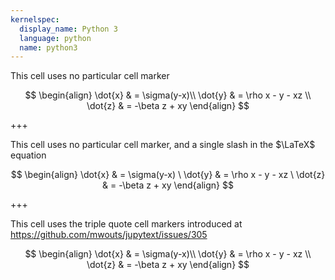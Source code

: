 ```yaml
---
kernelspec:
  display_name: Python 3
  language: python
  name: python3
---
```


This cell uses no particular cell marker

$$
\begin{align}
\dot{x} & = \sigma(y-x)\\
\dot{y} & = \rho x - y - xz \\
\dot{z} & = -\beta z + xy
\end{align}
$$

+++

This cell uses no particular cell marker, and a single slash in the $\LaTeX$ equation

$$
\begin{align}
\dot{x} & = \sigma(y-x) \
\dot{y} & = \rho x - y - xz \
\dot{z} & = -\beta z + xy
\end{align}
$$

+++

This cell uses the triple quote cell markers introduced at https://github.com/mwouts/jupytext/issues/305

$$
\begin{align}
\dot{x} & = \sigma(y-x)\\
\dot{y} & = \rho x - y - xz \\
\dot{z} & = -\beta z + xy
\end{align}
$$
